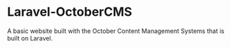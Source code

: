 # Laravel-OctoberCMS

A basic website built with the October Content Management Systems that is built on Laravel.
